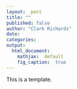 ```yaml
---
layout:  post
title: ""
published: false
author: "Clark Richards"
date: 
categories: 
output:
  html_document:
    mathjax:  default
    fig_caption:  true
---
```


This is a template.
